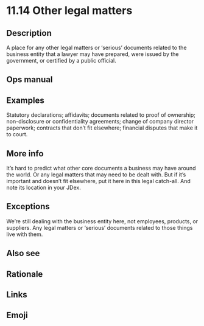 # 11.14 Other legal matters

## Description

A place for any other legal matters or ‘serious’ documents related to the business entity that a lawyer may have prepared, were issued by the government, or certified by a public official.

## Ops manual

## Examples

Statutory declarations; affidavits; documents related to proof of ownership; non-disclosure or confidentiality agreements; change of company director paperwork; contracts that don’t fit elsewhere; financial disputes that make it to court.

## More info

It’s hard to predict what other core documents a business may have around the world. Or any legal matters that may need to be dealt with. But if it’s important and doesn’t fit elsewhere, put it here in this legal catch-all. And note its location in your JDex.

## Exceptions

We’re still dealing with the business entity here, not employees, products, or suppliers. Any legal matters or ‘serious’ documents related to those things live with them.

## Also see

## Rationale

## Links

## Emoji
